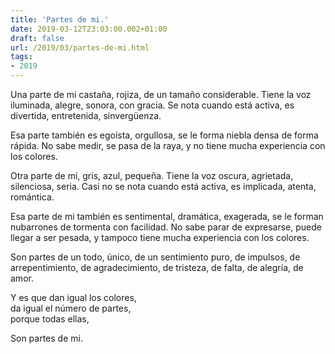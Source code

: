 ```yaml
---
title: 'Partes de mi.'
date: 2019-03-12T23:03:00.002+01:00
draft: false
url: /2019/03/partes-de-mi.html
tags: 
- 2019
---
```


Una parte de mi castaña, rojiza, de un tamaño considerable. Tiene la voz iluminada, alegre, sonora, con gracia. Se nota cuando está activa, es divertida, entretenida, sinvergüenza.  
  
Esa parte también es egoísta, orgullosa, se le forma niebla densa de forma rápida. No sabe medir, se pasa de la raya, y no tiene mucha experiencia con los colores.  
  
Otra parte de mi, gris, azul, pequeña. Tiene la voz oscura, agrietada, silenciosa, seria. Casi no se nota cuando está activa, es implicada, atenta, romántica.  
  
Esa parte de mi también es sentimental, dramática, exagerada, se le forman nubarrones de tormenta con facilidad. No sabe parar de expresarse, puede llegar a ser pesada, y tampoco tiene mucha experiencia con los colores.  
  
Son partes de un todo, único, de un sentimiento puro, de impulsos, de arrepentimiento, de agradecimiento, de tristeza, de falta, de alegría, de amor.  
  
Y es que dan igual los colores,  
da igual el número de partes,  
porque todas ellas,  
  
Son partes de mi.